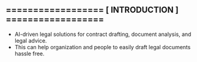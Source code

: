 ## ================== [ INTRODUCTION ] ================== ##
- AI-driven legal solutions for contract drafting, document analysis, and legal advice.
- This can help organization and people to easily draft legal documents hassle free.